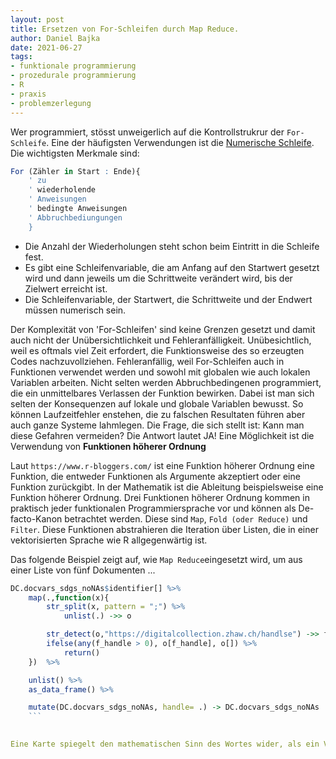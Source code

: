 ```yaml
---
layout: post
title: Ersetzen von For-Schleifen durch Map Reduce.
author: Daniel Bajka
date: 2021-06-27
tags: 
- funktionale programmierung
- prozedurale programmierung
- R
- praxis
- problemzerlegung
---
```


Wer programmiert, stösst unweigerlich auf die Kontrollstrukrur der `For-Schleife`. Eine der häufigsten Verwendungen ist die [Numerische Schleife](https://de.wikipedia.org/wiki/For-Schleife). Die wichtigsten Merkmale sind: 
```R
For (Zähler in Start : Ende){ 
    ' zu
    ' wiederholende
    ' Anweisungen
    ' bedingte Anweisungen
    ' Abbruchbediungungen
    }
```
- Die Anzahl der Wiederholungen steht schon beim Eintritt in die Schleife fest. 
- Es gibt eine Schleifenvariable, die am Anfang auf den Startwert gesetzt wird und dann jeweils um die Schrittweite verändert wird, bis der Zielwert erreicht ist. 
- Die Schleifenvariable, der Startwert, die Schrittweite und der Endwert müssen numerisch sein. 

Der Komplexität von 'For-Schleifen' sind keine Grenzen gesetzt und damit auch nicht der Unübersichtlichkeit und Fehleranfälligkeit. Unübesichtlich, weil es oftmals viel Zeit erfordert, die Funktionsweise des so erzeugten Codes nachzuvollziehen. Fehleranfällig, weil For-Schleifen auch in Funktionen verwendet werden und sowohl mit globalen wie auch lokalen Variablen arbeiten. Nicht selten werden Abbruchbedingenen programmiert, die ein unmittelbares Verlassen der Funktion bewirken. Dabei ist man sich selten der Konsequenzen auf lokale und globale Variablen bewusst. So können Laufzeitfehler enstehen, die zu falschen Resultaten führen aber auch ganze Systeme lahmlegen. 
Die Frage, die sich stellt ist: Kann man diese Gefahren vermeiden? Die Antwort lautet JA! Eine Möglichkeit ist die Verwendung von **Funktionen höherer Ordnung**

Laut `https://www.r-bloggers.com/` ist eine Funktion höherer Ordnung eine Funktion, die entweder Funktionen als Argumente akzeptiert oder eine Funktion zurückgibt. In der Mathematik ist die Ableitung beispielsweise eine Funktion höherer Ordnung. Drei Funktionen höherer Ordnung kommen in praktisch jeder funktionalen Programmiersprache vor und können als De-facto-Kanon betrachtet werden. Diese sind `Map`, `Fold (oder Reduce)` und `Filter`. Diese Funktionen abstrahieren die Iteration über Listen, die in einer vektorisierten Sprache wie R allgegenwärtig ist. 

Das folgende Beispiel zeigt auf, wie `Map Reduce`eingesetzt wird, um aus einer Liste von fünf Dokumenten ...

```R
DC.docvars_sdgs_noNAs$identifier[] %>%
    map(.,function(x){
        str_split(x, pattern = ";") %>%
            unlist(.) ->> o

        str_detect(o,"https://digitalcollection.zhaw.ch/handlse") ->> f_handle
        ifelse(any(f_handle > 0), o[f_handle], o[]) %>%
            return()
    })  %>%

    unlist() %>%
    as_data_frame() %>%

    mutate(DC.docvars_sdgs_noNAs, handle= .) -> DC.docvars_sdgs_noNAs
    ```
    

Eine Karte spiegelt den mathematischen Sinn des Wortes wider, als ein Verfahren, das jedes Element einer Menge durch dieselbe Funktion transformiert. Die Ausgabe von map erfolgt normalerweise eins zu eins mit der Eingabe. Fold hingegen ist ein Mechanismus, um eine Reihe von Daten zu einem einzigen Wert zusammenzufassen. Die Summen- und Produktoperatoren sind gute Beispiele dafür, bei denen ein Vektor auf einen einzigen Wert reduziert wird. Die letzte Funktion gibt eine Teilmenge einer Liste zurück, die auf einem Prädikat basiert. Einige Setzoperationen (z. B. Setdifferenz) sind Beispiele für eine Filteroperation.

